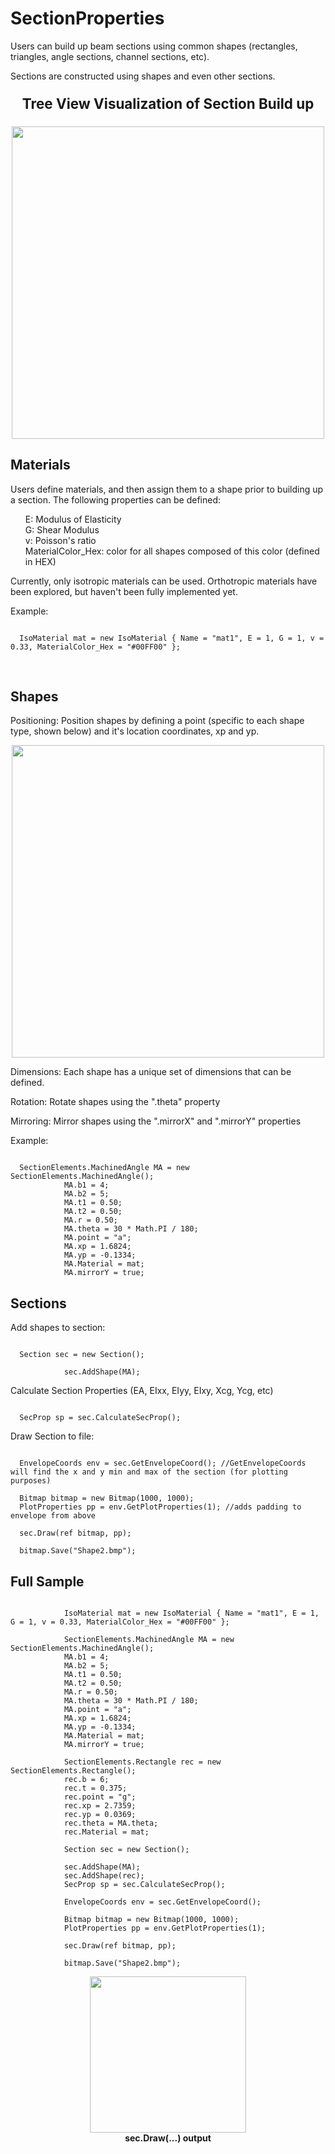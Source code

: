 # SectionProperties

Users can build up beam sections using common shapes (rectangles, triangles, angle sections, channel sections, etc).

Sections are constructed using shapes and even other sections.

<p align="center" style="font-size:160%;"><b>Tree View Visualization of Section Build up</b></p>

<p align="center">
  <img src="https://i.imgur.com/cN11613.png" width="500" align="middle">
</p>

<h2>Materials</h2>

Users define materials, and then assign them to a shape prior to building up a section. The following properties can be defined:

<ul style="list-style: none;">
  <li>E: Modulus of Elasticity</li>
  <li>G: Shear Modulus</li>
  <li>v: Poisson's ratio</li>
  <li>MaterialColor_Hex: color for all shapes composed of this color (defined in HEX)</li>
</ul>

Currently, only isotropic materials can be used. Orthotropic materials have been explored, but haven't been fully implemented yet.

Example: 

<code>
  IsoMaterial mat = new IsoMaterial { Name = "mat1", E = 1, G = 1, v = 0.33, MaterialColor_Hex = "#00FF00" };
</code>

<p><br></p>

<h2>Shapes</h2>

Positioning: 
Position shapes by defining a point (specific to each shape type, shown below) and it's location coordinates, xp and yp. 

<p align="center">
  <img src="https://i.imgur.com/fNhdeA9.png" width="500" align="middle">
</p>

Dimensions:
Each shape has a unique set of dimensions that can be defined.

Rotation:
Rotate shapes using the ".theta" property

Mirroring:
Mirror shapes using the ".mirrorX" and ".mirrorY" properties

Example:

<pre><code>
  SectionElements.MachinedAngle MA = new SectionElements.MachinedAngle();
            MA.b1 = 4;
            MA.b2 = 5;
            MA.t1 = 0.50;
            MA.t2 = 0.50;
            MA.r = 0.50;
            MA.theta = 30 * Math.PI / 180;
            MA.point = "a";
            MA.xp = 1.6824;
            MA.yp = -0.1334;
            MA.Material = mat;
            MA.mirrorY = true;
</code></pre>

<h2>Sections</h2>

Add shapes to section:

<pre><code>
  Section sec = new Section();

            sec.AddShape(MA);
</code></pre>

Calculate Section Properties (EA, EIxx, EIyy, EIxy, Xcg, Ycg, etc)

<pre><code>
  SecProp sp = sec.CalculateSecProp();
</code></pre>

Draw Section to file:

<pre><code>
  EnvelopeCoords env = sec.GetEnvelopeCoord(); //GetEnvelopeCoords will find the x and y min and max of the section (for plotting purposes)

  Bitmap bitmap = new Bitmap(1000, 1000);
  PlotProperties pp = env.GetPlotProperties(1); //adds padding to envelope from above

  sec.Draw(ref bitmap, pp);

  bitmap.Save("Shape2.bmp");
</code></pre>


<h2>Full Sample</h2>

<pre><code>
            IsoMaterial mat = new IsoMaterial { Name = "mat1", E = 1, G = 1, v = 0.33, MaterialColor_Hex = "#00FF00" };

            SectionElements.MachinedAngle MA = new SectionElements.MachinedAngle();
            MA.b1 = 4;
            MA.b2 = 5;
            MA.t1 = 0.50;
            MA.t2 = 0.50;
            MA.r = 0.50;
            MA.theta = 30 * Math.PI / 180;
            MA.point = "a";
            MA.xp = 1.6824;
            MA.yp = -0.1334;
            MA.Material = mat;
            MA.mirrorY = true;

            SectionElements.Rectangle rec = new SectionElements.Rectangle();
            rec.b = 6;
            rec.t = 0.375;
            rec.point = "g";
            rec.xp = 2.7359;
            rec.yp = 0.0369;
            rec.theta = MA.theta;
            rec.Material = mat;

            Section sec = new Section();

            sec.AddShape(MA);
            sec.AddShape(rec);
            SecProp sp = sec.CalculateSecProp();

            EnvelopeCoords env = sec.GetEnvelopeCoord();

            Bitmap bitmap = new Bitmap(1000, 1000);
            PlotProperties pp = env.GetPlotProperties(1);

            sec.Draw(ref bitmap, pp);

            bitmap.Save("Shape2.bmp");
</code></pre>

<p align="center">
  <img src="https://i.imgur.com/pLVo4Ec.png" width="250" align="middle">
  <br>
  <b>sec.Draw(...) output<b>
</p>
